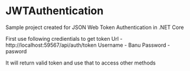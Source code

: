 # JWTAuthentication
Sample project created for JSON Web Token Authentication in .NET Core


First use following credientials to get token
  Url - http://localhost:59567/api/auth/token
  Username - Banu
  Password - pasword
  
It will return valid token and use that to access other methods
